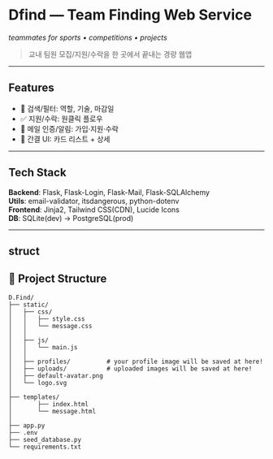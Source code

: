 # Dfind — Team Finding Web Service
_teammates for sports • competitions • projects_

> 교내 팀원 모집/지원/수락을 한 곳에서 끝내는 경량 웹앱

---

## Features
- 🔎 검색/필터: 역할, 기술, 마감일
- ✅ 지원/수락: 원클릭 플로우
- 🔔 메일 인증/알림: 가입·지원·수락
- 🧭 간결 UI: 카드 리스트 + 상세

---

## Tech Stack
**Backend**: Flask, Flask-Login, Flask-Mail, Flask-SQLAlchemy  
**Utils**: email-validator, itsdangerous, python-dotenv  
**Frontend**: Jinja2, Tailwind CSS(CDN), Lucide Icons  
**DB**: SQLite(dev) → PostgreSQL(prod)

---

## struct

## 📁 Project Structure

```plaintext
D.Find/
├── static/
│   ├── css/
│   │   ├── style.css
│   │   └── message.css
│   │
│   ├── js/
│   │   └── main.js
│   │
│   ├── profiles/          # your profile image will be saved at here!
│   ├── uploads/           # uploaded images will be saved at here!
│   ├── default-avatar.png
│   └── logo.svg
│
├── templates/
│       ├── index.html
│       └── message.html
│
├── app.py
├── .env
├── seed_database.py
└── requirements.txt

